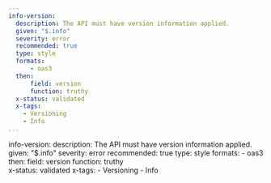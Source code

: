 ```yaml
---
info-version:
  description: The API must have version information applied.
  given: "$.info"
  severity: error
  recommended: true
  type: style
  formats:
      - oas3
  then:
      field: version
      function: truthy  
  x-status: validated
  x-tags:
    - Versioning
    - Info
...
```

info-version:
  description: The API must have version information applied.
  given: "$.info"
  severity: error
  recommended: true
  type: style
  formats:
      - oas3
  then:
      field: version
      function: truthy  
  x-status: validated
  x-tags:
    - Versioning
    - Info